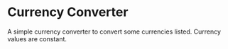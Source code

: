 # Currency Converter

A simple currency converter to convert some currencies listed. Currency values are constant.
